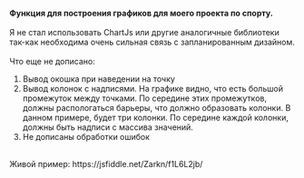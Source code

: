 <strong>Функция для построения графиков для моего проекта по спорту.</strong><br>
<br>
Я не стал использовать ChartJs или другие аналогичные библиотеки так-как необходима очень сильная связь с запланированным дизайном.<br>
<br>
Что еще не дописано:<br>
1. Вывод окошка при наведении на точку<br>
2. Вывод колонок с надписями. На графике видно, что есть большой промежуток между точками. По середине этих промежутков, должны распологаться 
барьеры, что должно образовать колонки. В данном примере, будет три колонки. По середине каждой колонки, должны быть надписи с массива значений.<br>
3. Не дописаны обработки ошибок<br>
<br>
Живой пример: https://jsfiddle.net/Zarkn/f1L6L2jb/
